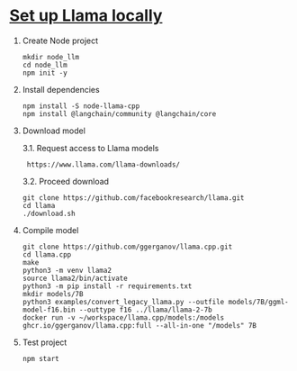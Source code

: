 # [Set up Llama locally](https://js.langchain.com/docs/integrations/llms/llama_cpp/)

1. Create Node project

    ```
    mkdir node_llm
    cd node_llm
    npm init -y
    ```

2. Install dependencies

    ```
    npm install -S node-llama-cpp
    npm install @langchain/community @langchain/core
    ```

3. Download model

    3.1. Request access to Llama models

        https://www.llama.com/llama-downloads/

    3.2. Proceed download

    ```
    git clone https://github.com/facebookresearch/llama.git
    cd llama
    ./download.sh
    ```

4. Compile model

    ```
    git clone https://github.com/ggerganov/llama.cpp.git
    cd llama.cpp
    make
    python3 -m venv llama2
    source llama2/bin/activate
    python3 -m pip install -r requirements.txt
    mkdir models/7B
    python3 examples/convert_legacy_llama.py --outfile models/7B/ggml-model-f16.bin --outtype f16 ../llama/llama-2-7b
    docker run -v ~/workspace/llama.cpp/models:/models ghcr.io/ggerganov/llama.cpp:full --all-in-one "/models" 7B
    ```

5. Test project

    ```
    npm start
    ```
